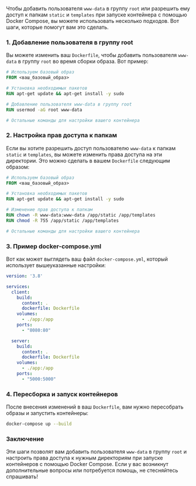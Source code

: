 Чтобы добавить пользователя `www-data` в группу `root` или разрешить ему доступ к папкам `static` и `templates` при запуске контейнера с помощью Docker Compose, вы можете использовать несколько подходов. Вот шаги, которые помогут вам это сделать.

### 1. Добавление пользователя в группу root

Вы можете изменить ваш `Dockerfile`, чтобы добавить пользователя `www-data` в группу `root` во время сборки образа. Вот пример:

```dockerfile
# Используем базовый образ
FROM <ваш_базовый_образ>

# Установка необходимых пакетов
RUN apt-get update && apt-get install -y sudo

# Добавление пользователя www-data в группу root
RUN usermod -aG root www-data

# Остальные команды для настройки вашего контейнера
```

### 2. Настройка прав доступа к папкам

Если вы хотите разрешить доступ пользователю `www-data` к папкам `static` и `templates`, вы можете изменить права доступа на эти директории. Это можно сделать в вашем `Dockerfile` следующим образом:

```dockerfile
# Используем базовый образ
FROM <ваш_базовый_образ>

# Установка необходимых пакетов
RUN apt-get update && apt-get install -y sudo

# Изменение прав доступа к папкам
RUN chown -R www-data:www-data /app/static /app/templates
RUN chmod -R 755 /app/static /app/templates

# Остальные команды для настройки вашего контейнера
```

### 3. Пример docker-compose.yml

Вот как может выглядеть ваш файл `docker-compose.yml`, который использует вышеуказанные настройки:

```yaml
version: '3.8'

services:
  client:
    build:
      context: .
      dockerfile: Dockerfile
    volumes:
      - ./app:/app
    ports:
      - "8080:80"

  server:
    build:
      context: .
      dockerfile: Dockerfile
    volumes:
      - ./app:/app
    ports:
      - "5000:5000"
```

### 4. Пересборка и запуск контейнеров

После внесения изменений в ваш `Dockerfile`, вам нужно пересобрать образы и запустить контейнеры:

```bash
docker-compose up --build
```

### Заключение

Эти шаги позволят вам добавить пользователя `www-data` в группу `root` и настроить права доступа к нужным директориям при запуске контейнеров с помощью Docker Compose. Если у вас возникнут дополнительные вопросы или потребуется помощь, не стесняйтесь спрашивать!

